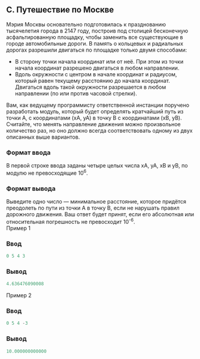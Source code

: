 ﻿## C. Путешествие по Москве

Мэрия Москвы основательно подготовилась к празднованию тысячелетия города в 2147 году, построив под столицей бесконечную асфальтированную площадку, чтобы заменить все существующие в городе автомобильные дороги. В память о кольцевых и радиальных дорогах разрешили двигаться по площадке только двумя способами:

- В сторону точки начала координат или от неё. При этом из точки начала координат разрешено двигаться в любом направлении.
- Вдоль окружности с центром в начале координат и радиусом, который равен текущему расстоянию до начала координат. Двигаться вдоль такой окружности разрешается в любом направлении (по или против часовой стрелки).  

Вам, как ведущему программисту ответственной инстанции поручено разработать модуль, который будет определять кратчайший путь из точки A, с координатами (xA, yA) в точку B с координатами (xB, yB). Считайте, что менять направление движения можно произвольное количество раз, но оно должно всегда соответствовать одному из двух описанных выше вариантов.
### Формат ввода  
В первой строке ввода заданы четыре целых числа xA, yA, xB и yB, по модулю не превосходящие 10<sup>6</sup>. 

### Формат вывода
Выведите одно число — минимальное расстояние, которое придётся преодолеть по пути из точки A в точку B, если не нарушать правил дорожного движения. Ваш ответ будет принят, если его абсолютная или относительная погрешность не превосходит 10<sup>-6</sup>.  
Пример 1  
### Ввод
```cpp
0 5 4 3
```
### Вывод
```cpp
4.636476090008
```

Пример 2  
### Ввод
```cpp
0 5 4 -3
```
### Вывод
```cpp
10.000000000000
```

